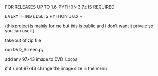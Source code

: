 FOR RELEASES UP TO 1.6, PYTHON 3.7.x IS REQUIRED

EVERYTHING ELSE IS PYTHON 3.8.x +

(this project is mainly for me but this is public and i don't want it private so you can use it)

take out of zip file

run DVD_Screen.py

add any 97x43 image to DVD_Logos

if it's not 97x43 change the image size in the menu
